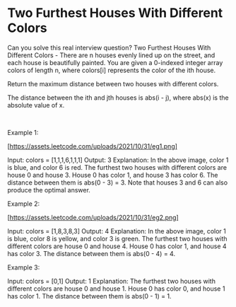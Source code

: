# Two Furthest Houses With Different Colors

Can you solve this real interview question? Two Furthest Houses With Different Colors - There are n houses evenly lined up on the street, and each house is beautifully painted. You are given a 0-indexed integer array colors of length n, where colors[i] represents the color of the ith house.

Return the maximum distance between two houses with different colors.

The distance between the ith and jth houses is abs(i - j), where abs(x) is the absolute value of x.

 

Example 1:

[https://assets.leetcode.com/uploads/2021/10/31/eg1.png]


Input: colors = [1,1,1,6,1,1,1]
Output: 3
Explanation: In the above image, color 1 is blue, and color 6 is red.
The furthest two houses with different colors are house 0 and house 3.
House 0 has color 1, and house 3 has color 6. The distance between them is abs(0 - 3) = 3.
Note that houses 3 and 6 can also produce the optimal answer.


Example 2:

[https://assets.leetcode.com/uploads/2021/10/31/eg2.png]


Input: colors = [1,8,3,8,3]
Output: 4
Explanation: In the above image, color 1 is blue, color 8 is yellow, and color 3 is green.
The furthest two houses with different colors are house 0 and house 4.
House 0 has color 1, and house 4 has color 3. The distance between them is abs(0 - 4) = 4.


Example 3:


Input: colors = [0,1]
Output: 1
Explanation: The furthest two houses with different colors are house 0 and house 1.
House 0 has color 0, and house 1 has color 1. The distance between them is abs(0 - 1) = 1.